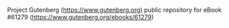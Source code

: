Project Gutenberg (https://www.gutenberg.org) public repository for eBook #61279 (https://www.gutenberg.org/ebooks/61279)
